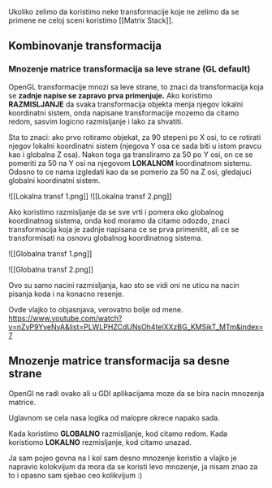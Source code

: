 
Ukoliko zelimo da koristimo neke transformacije koje ne zelimo da se primene ne celoj sceni koristimo [[Matrix Stack]].

## Kombinovanje transformacija

### Mnozenje matrice transformacija sa leve strane (GL default)

OpenGL transformacije mnozi sa leve strane, to znaci da transformacija koja se **zadnje napise se zapravo prva primenjuje.**
Ako koristimo **RAZMISLJANJE** da svaka transformacija objekta menja njegov lokalni koordinatni sistem, onda napisane transformacije mozemo da citamo redom, sasvim logicno razmisljanje i lako za shvatiti.

Sta to znaci: ako prvo rotiramo objekat, za 90 stepeni po X osi, to ce rotirati njegov lokalni koordinatni sistem (njegova Y osa ce sada biti u istom pravcu kao i globalna Z osa).
Nakon toga ga transliramo za 50 po Y osi, on ce se pomeriti za 50 na Y osi na njegovom **LOKALNOM** koordinatnom sistemu.
Odosno to ce nama izgledati kao da se pomerio za 50 na Z osi, gledajuci globalni koordinatni sistem.

![[Lokalna transf 1.png]]
![[Lokalna transf 2.png]]

Ako koristimo razmisljanje da se sve vrti i pomera oko globalnog koordinatnog sistema, onda kod moramo da citamo odozdo, znaci transformacija koja je zadnje napisana ce se prva primenitit, ali ce se transformisati na osnovu globalnog koordinatnog sistema.

![[Globalna transf 1.png]]

![[Globalna transf 2.png]]

Ovo su samo nacini razmisljanja, kao sto se vidi oni ne uticu na nacin pisanja koda i na konacno resenje.

Ovde vlajko to objasnjava, verovatno bolje od mene.
https://www.youtube.com/watch?v=nZvP9YveNyA&list=PLWLPHZCdUNsOh4telXXzBG_KMSikT_MTm&index=7

## Mnozenje matrice transformacija sa desne strane

OpenGl ne radi ovako ali u GDI aplikacijama moze da se bira nacin mnozenja matrice.

Uglavnom se cela nasa logika od malopre okrece napako sada.

Kada koristimo **GLOBALNO** razmisljanje, kod citamo redom.
Kada koristiomo **LOKALNO** rezmisljanje, kod citamo unazad.

Ja sam pojeo govna na I kol sam desno mnozenje koristio a vlajko je napravio kolokvijum da mora da se koristi levo mnozenje, ja nisam znao za to i opasno sam sjebao ceo kolikvijum :)

